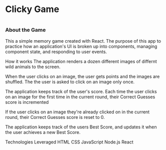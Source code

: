 <h1>Clicky Game<h1>
<h3>About the Game</h3>
This a simple memory game created with React. The purpose of this app to practice how an application's UI is broken up into components, managing component state, and responding to user events.

How it works
The application renders a dozen different images of differnt wild animals to the screen.

When the user clicks on an image, the user gets points and the images are shuffled. The the user is asked to click on an image only once. 

The application keeps track of the user's score. Each time the user clicks on an image for the first time in the current round, their Correct Guesses score is incremented

If the user clicks on an image they're already clicked on in the current round, their Correct Guesses score is reset to 0.

The application keeps track of the users Best Score, and updates it when the user achieves a new Best Score.

Technologies Leveraged
HTML
CSS
JavaScript
Node.js
React
